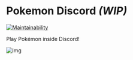 # Pokemon Discord *(WIP)*

[![Maintainability](https://api.codeclimate.com/v1/badges/cee66162b94e751f84de/maintainability)](https://codeclimate.com/github/Feavy/pokemon-discord-poc/maintainability)

Play Pokémon inside Discord!

![img](https://image.prntscr.com/image/tCP2NdpfSA_uU1lc_8tWFw.png)
